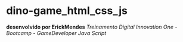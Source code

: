 # dino-game_html_css_js
**desenvolvido por ErickMendes**
*Treinamento Digital Innovation One - Bootcamp - GameDeveloper Java Script*

